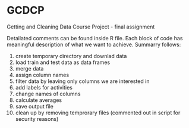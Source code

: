 # GCDCP
Getting and Cleaning Data Course Project - final assignment

Detailated comments can be found inside R file. Each block of code
has meaningful description of what we want to achieve. Summarry follows:

1. create temporary directory and downlad data
2. load train and test data as data frames
3. merge data
4. assign column names
5. filter data by leaving only columns we are interested in
6. add labels for activities
7. change names of columns
8. calculate averages
9. save output file
10. clean up by removing temprorary files (commented out in script
    for security reasons)  

